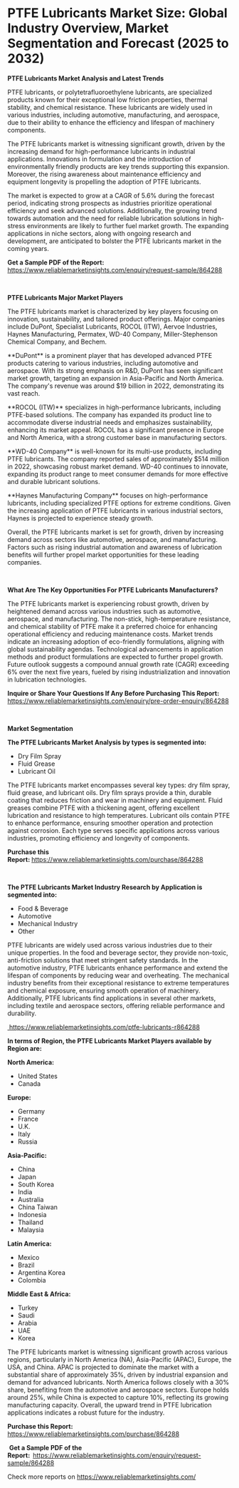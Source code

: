 <p><h1>PTFE Lubricants Market Size: Global Industry Overview, Market Segmentation and Forecast (2025 to 2032)</h1></p><p><strong>PTFE Lubricants Market Analysis and Latest Trends</strong></p>
<p><p>PTFE lubricants, or polytetrafluoroethylene lubricants, are specialized products known for their exceptional low friction properties, thermal stability, and chemical resistance. These lubricants are widely used in various industries, including automotive, manufacturing, and aerospace, due to their ability to enhance the efficiency and lifespan of machinery components.</p><p>The PTFE lubricants market is witnessing significant growth, driven by the increasing demand for high-performance lubricants in industrial applications. Innovations in formulation and the introduction of environmentally friendly products are key trends supporting this expansion. Moreover, the rising awareness about maintenance efficiency and equipment longevity is propelling the adoption of PTFE lubricants.</p><p>The market is expected to grow at a CAGR of 5.6% during the forecast period, indicating strong prospects as industries prioritize operational efficiency and seek advanced solutions. Additionally, the growing trend towards automation and the need for reliable lubrication solutions in high-stress environments are likely to further fuel market growth. The expanding applications in niche sectors, along with ongoing research and development, are anticipated to bolster the PTFE lubricants market in the coming years.</p></p>
<p><strong>Get a Sample PDF of the Report:&nbsp;</strong> <a href="https://www.reliablemarketinsights.com/enquiry/request-sample/864288?utm_campaign=3290&utm_medium=2&utm_source=Github&utm_content=ia&utm_term=05042025&utm_id=ptfe-lubricants">https://www.reliablemarketinsights.com/enquiry/request-sample/864288</a></p>
<p>&nbsp;</p>
<p><strong>PTFE Lubricants Major Market Players</strong></p>
<p><p>The PTFE lubricants market is characterized by key players focusing on innovation, sustainability, and tailored product offerings. Major companies include DuPont, Specialist Lubricants, ROCOL (ITW), Aervoe Industries, Haynes Manufacturing, Permatex, WD-40 Company, Miller-Stephenson Chemical Company, and Bechem.</p><p>**DuPont** is a prominent player that has developed advanced PTFE products catering to various industries, including automotive and aerospace. With its strong emphasis on R&D, DuPont has seen significant market growth, targeting an expansion in Asia-Pacific and North America. The company's revenue was around $19 billion in 2022, demonstrating its vast reach.</p><p>**ROCOL (ITW)** specializes in high-performance lubricants, including PTFE-based solutions. The company has expanded its product line to accommodate diverse industrial needs and emphasizes sustainability, enhancing its market appeal. ROCOL has a significant presence in Europe and North America, with a strong customer base in manufacturing sectors.</p><p>**WD-40 Company** is well-known for its multi-use products, including PTFE lubricants. The company reported sales of approximately $514 million in 2022, showcasing robust market demand. WD-40 continues to innovate, expanding its product range to meet consumer demands for more effective and durable lubricant solutions.</p><p>**Haynes Manufacturing Company** focuses on high-performance lubricants, including specialized PTFE options for extreme conditions. Given the increasing application of PTFE lubricants in various industrial sectors, Haynes is projected to experience steady growth.</p><p>Overall, the PTFE lubricants market is set for growth, driven by increasing demand across sectors like automotive, aerospace, and manufacturing. Factors such as rising industrial automation and awareness of lubrication benefits will further propel market opportunities for these leading companies.</p></p>
<p>&nbsp;</p>
<p><strong>What Are The Key Opportunities For PTFE Lubricants Manufacturers?</strong></p>
<p><p>The PTFE lubricants market is experiencing robust growth, driven by heightened demand across various industries such as automotive, aerospace, and manufacturing. The non-stick, high-temperature resistance, and chemical stability of PTFE make it a preferred choice for enhancing operational efficiency and reducing maintenance costs. Market trends indicate an increasing adoption of eco-friendly formulations, aligning with global sustainability agendas. Technological advancements in application methods and product formulations are expected to further propel growth. Future outlook suggests a compound annual growth rate (CAGR) exceeding 6% over the next five years, fueled by rising industrialization and innovation in lubrication technologies.</p></p>
<p><strong>Inquire or Share Your Questions If Any Before Purchasing This Report:</strong> <a href="https://www.reliablemarketinsights.com/enquiry/pre-order-enquiry/864288?utm_campaign=3290&utm_medium=2&utm_source=Github&utm_content=ia&utm_term=05042025&utm_id=ptfe-lubricants">https://www.reliablemarketinsights.com/enquiry/pre-order-enquiry/864288</a></p>
<p>&nbsp;</p>
<p><strong>Market Segmentation</strong></p>
<p><strong>The PTFE Lubricants Market Analysis by types is segmented into:</strong></p>
<p><ul><li>Dry Film Spray</li><li>Fluid Grease</li><li>Lubricant Oil</li></ul></p>
<p><p>The PTFE lubricants market encompasses several key types: dry film spray, fluid grease, and lubricant oils. Dry film sprays provide a thin, durable coating that reduces friction and wear in machinery and equipment. Fluid greases combine PTFE with a thickening agent, offering excellent lubrication and resistance to high temperatures. Lubricant oils contain PTFE to enhance performance, ensuring smoother operation and protection against corrosion. Each type serves specific applications across various industries, promoting efficiency and longevity of components.</p></p>
<p><strong>Purchase this Report:&nbsp;</strong><a href="https://www.reliablemarketinsights.com/purchase/864288?utm_campaign=3290&utm_medium=2&utm_source=Github&utm_content=ia&utm_term=05042025&utm_id=ptfe-lubricants">https://www.reliablemarketinsights.com/purchase/864288</a></p>
<p>&nbsp;</p>
<p><strong>The PTFE Lubricants Market Industry Research by Application is segmented into:</strong></p>
<p><ul><li>Food & Beverage</li><li>Automotive</li><li>Mechanical Industry</li><li>Other</li></ul></p>
<p><p>PTFE lubricants are widely used across various industries due to their unique properties. In the food and beverage sector, they provide non-toxic, anti-friction solutions that meet stringent safety standards. In the automotive industry, PTFE lubricants enhance performance and extend the lifespan of components by reducing wear and overheating. The mechanical industry benefits from their exceptional resistance to extreme temperatures and chemical exposure, ensuring smooth operation of machinery. Additionally, PTFE lubricants find applications in several other markets, including textile and aerospace sectors, offering reliable performance and durability.</p></p>
<p><a href="https://www.reliablemarketinsights.com/ptfe-lubricants-r864288?utm_campaign=3290&utm_medium=2&utm_source=Github&utm_content=ia&utm_term=05042025&utm_id=ptfe-lubricants">&nbsp;https://www.reliablemarketinsights.com/ptfe-lubricants-r864288</a></p>
<p><strong>In terms of Region, the PTFE Lubricants Market Players available by Region are:</strong></p>
<p>
    <p> <strong> North America: </strong>
        <ul>
            <li>United States</li>
            <li>Canada</li>
        </ul>
        </p> 
    <p> <strong> Europe: </strong>
        <ul>
            <li>Germany</li>
            <li>France</li>
            <li>U.K.</li>
            <li>Italy</li>
            <li>Russia</li>
        </ul>
        </p> 
    <p> <strong> Asia-Pacific: </strong>
        <ul>
            <li>China</li>
            <li>Japan</li>
            <li>South Korea</li>
            <li>India</li>
            <li>Australia</li>
            <li>China Taiwan</li>
            <li>Indonesia</li>
            <li>Thailand</li>
            <li>Malaysia</li>
        </ul>
        </p> 
    <p> <strong> Latin America: </strong>
        <ul>
            <li>Mexico</li>
            <li>Brazil</li>
            <li>Argentina Korea</li>
            <li>Colombia</li>
        </ul>
        </p> 
    <p> <strong> Middle East & Africa: </strong>
        <ul>
            <li>Turkey</li>
            <li>Saudi</li>
            <li>Arabia</li>
            <li>UAE</li>
            <li>Korea</li>
        </ul>
    </p>
    </p>
<p><p>The PTFE lubricants market is witnessing significant growth across various regions, particularly in North America (NA), Asia-Pacific (APAC), Europe, the USA, and China. APAC is projected to dominate the market with a substantial share of approximately 35%, driven by industrial expansion and demand for advanced lubricants. North America follows closely with a 30% share, benefiting from the automotive and aerospace sectors. Europe holds around 25%, while China is expected to capture 10%, reflecting its growing manufacturing capacity. Overall, the upward trend in PTFE lubrication applications indicates a robust future for the industry.</p></p>
<p><strong>Purchase this Report: </strong><a href="https://www.reliablemarketinsights.com/purchase/864288?utm_campaign=3290&utm_medium=2&utm_source=Github&utm_content=ia&utm_term=05042025&utm_id=ptfe-lubricants">https://www.reliablemarketinsights.com/purchase/864288</a></p>
<p>&nbsp;<strong>Get a Sample PDF of the Report:&nbsp;&nbsp;</strong><a href="https://www.reliablemarketinsights.com/enquiry/request-sample/864288?utm_campaign=3290&utm_medium=2&utm_source=Github&utm_content=ia&utm_term=05042025&utm_id=ptfe-lubricants">https://www.reliablemarketinsights.com/enquiry/request-sample/864288</a></p>
<p><strong></strong></p>
<p>Check more reports on <a href="https://www.reliablemarketinsights.com/?utm_campaign=3290&utm_medium=2&utm_source=Github&utm_content=ia&utm_term=05042025&utm_id=ptfe-lubricants">https://www.reliablemarketinsights.com/</a></p>